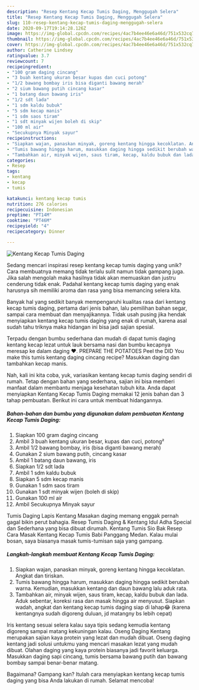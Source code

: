 ```yaml
---
description: "Resep Kentang Kecap Tumis Daging, Menggugah Selera"
title: "Resep Kentang Kecap Tumis Daging, Menggugah Selera"
slug: 110-resep-kentang-kecap-tumis-daging-menggugah-selera
date: 2020-09-17T19:14:28.126Z
image: https://img-global.cpcdn.com/recipes/4ac7b4ee46e6a46d/751x532cq70/kentang-kecap-tumis-daging-foto-resep-utama.jpg
thumbnail: https://img-global.cpcdn.com/recipes/4ac7b4ee46e6a46d/751x532cq70/kentang-kecap-tumis-daging-foto-resep-utama.jpg
cover: https://img-global.cpcdn.com/recipes/4ac7b4ee46e6a46d/751x532cq70/kentang-kecap-tumis-daging-foto-resep-utama.jpg
author: Catherine Lindsey
ratingvalue: 3.7
reviewcount: 7
recipeingredient:
- "100 gram daging cincang"
- "3 buah kentang ukuran besar kupas dan cuci potong"
- "1/2 bawang bombay iris bisa diganti bawang merah"
- "2 sium bawang putih cincang kasar"
- "1 batang daun bawang iris"
- "1/2 sdt lada"
- "1 sdm kaldu bubuk"
- "5 sdm kecap manis"
- "1 sdm saos tiram"
- "1 sdt minyak wijen boleh di skip"
- "100 ml air"
- "Secukupnya Minyak sayur"
recipeinstructions:
- "Siapkan wajan, panaskan minyak, goreng kentang hingga kecoklatan. Angkat dan tiriskan."
- "Tumis bawang hingga harum, masukkan daging hingga sedikit berubah warna. Kemudian, masukkan kentang dan daun bawang lalu aduk rata."
- "Tambahkan air, minyak wijen, saus tiram, kecap, kaldu bubuk dan lada. Aduk sebentar, koreksi rasa dan masak hingga air menyusut. Siapkan wadah, angkat dan kentang kecap tumis daging siap di lahap😂 (karena kentangnya sudah digoreng duluan, jd matangny bs lebih cepat)"
categories:
- Resep
tags:
- kentang
- kecap
- tumis

katakunci: kentang kecap tumis 
nutrition: 276 calories
recipecuisine: Indonesian
preptime: "PT14M"
cooktime: "PT46M"
recipeyield: "4"
recipecategory: Dinner

---
```



![Kentang Kecap Tumis Daging](https://img-global.cpcdn.com/recipes/4ac7b4ee46e6a46d/751x532cq70/kentang-kecap-tumis-daging-foto-resep-utama.jpg)

Sedang mencari inspirasi resep kentang kecap tumis daging yang unik? Cara membuatnya memang tidak terlalu sulit namun tidak gampang juga. Jika salah mengolah maka hasilnya tidak akan memuaskan dan justru cenderung tidak enak. Padahal kentang kecap tumis daging yang enak harusnya sih memiliki aroma dan rasa yang bisa memancing selera kita.

Banyak hal yang sedikit banyak mempengaruhi kualitas rasa dari kentang kecap tumis daging, pertama dari jenis bahan, lalu pemilihan bahan segar, sampai cara membuat dan menyajikannya. Tidak usah pusing jika hendak menyiapkan kentang kecap tumis daging yang enak di rumah, karena asal sudah tahu triknya maka hidangan ini bisa jadi sajian spesial.

Terpadu dengan bumbu sederhana dan mudah di dapat tumis daging kentang kecap lezat untuk lauk bersama nasi dan bumbu kecapnya meresap ke dalam daging ❤. PREPARE THE POTATOES Peel the DID You make this tumis kentang daging cincang recipe? Masukkan daging dan tambahkan kecap manis.


Nah, kali ini kita coba, yuk, variasikan kentang kecap tumis daging sendiri di rumah. Tetap dengan bahan yang sederhana, sajian ini bisa memberi manfaat dalam membantu menjaga kesehatan tubuh kita. Anda dapat menyiapkan Kentang Kecap Tumis Daging memakai 12 jenis bahan dan 3 tahap pembuatan. Berikut ini cara untuk membuat hidangannya.

<!--inarticleads1-->

##### Bahan-bahan dan bumbu yang digunakan dalam pembuatan Kentang Kecap Tumis Daging:

1. Siapkan 100 gram daging cincang
1. Ambil 3 buah kentang ukuran besar, kupas dan cuci, potong²
1. Ambil 1/2 bawang bombay, iris (bisa diganti bawang merah)
1. Gunakan 2 sium bawang putih, cincang kasar
1. Ambil 1 batang daun bawang, iris
1. Siapkan 1/2 sdt lada
1. Ambil 1 sdm kaldu bubuk
1. Siapkan 5 sdm kecap manis
1. Gunakan 1 sdm saos tiram
1. Gunakan 1 sdt minyak wijen (boleh di skip)
1. Gunakan 100 ml air
1. Ambil Secukupnya Minyak sayur


Tumis Daging Lapis Kentang Masakan daging memang enggak pernah gagal bikin perut bahagia. Resep Tumis Daging &amp; Kentang Idul Adha Special dan Sederhana yang bisa dibuat dirumah. Kentang Tumis Sio Bak Resep Cara Masak Kentang Kecap Tumis Babi Panggang Medan. Kalau mulai bosan, saya biasanya masak tumis-tumisan saja yang gampang. 

<!--inarticleads2-->

##### Langkah-langkah membuat Kentang Kecap Tumis Daging:

1. Siapkan wajan, panaskan minyak, goreng kentang hingga kecoklatan. Angkat dan tiriskan.
1. Tumis bawang hingga harum, masukkan daging hingga sedikit berubah warna. Kemudian, masukkan kentang dan daun bawang lalu aduk rata.
1. Tambahkan air, minyak wijen, saus tiram, kecap, kaldu bubuk dan lada. Aduk sebentar, koreksi rasa dan masak hingga air menyusut. Siapkan wadah, angkat dan kentang kecap tumis daging siap di lahap😂 (karena kentangnya sudah digoreng duluan, jd matangny bs lebih cepat)


Iris kentang sesuai selera kalau saya tipis sedang kemudia kentang digoreng sampai matang kekuningan kalau. Oseng Daging Kentang merupakan sajian kaya protein yang lezat dan mudah dibuat. Oseng daging kentang jadi solusi untukmu yang mencari masakan lezat yang mudah dibuat. Olahan daging yang kaya protein biasanya jadi favorit keluarga. Masukkan daging sapi cincang, tumis bersama bawang putih dan bawang bombay sampai benar-benar matang. 

Bagaimana? Gampang kan? Itulah cara menyiapkan kentang kecap tumis daging yang bisa Anda lakukan di rumah. Selamat mencoba!
